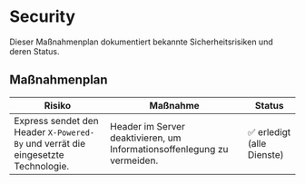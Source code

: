 # Security

Dieser Maßnahmenplan dokumentiert bekannte Sicherheitsrisiken und deren Status.

## Maßnahmenplan

| Risiko | Maßnahme | Status |
| --- | --- | --- |
| Express sendet den Header `X-Powered-By` und verrät die eingesetzte Technologie. | Header im Server deaktivieren, um Informationsoffenlegung zu vermeiden. | ✅ erledigt (alle Dienste) |
